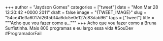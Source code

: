 
+++
author = "Jaydson Gomes"
categories = ["tweet"]
date = "Mon Mar 28 13:30:42 +0000 2011"
draft = false
image = "{TWEET_IMAGE}"
slug = "54ce41e3a6017d26f5b14a6dc5e0e127c83dab96"
tags = ["tweet"]
title = """Acho que vou fazer como a..."""
+++
Acho que vou fazer como a Bruna Surfistinha. Mais 800 programas e eu largo essa vida #SouDev #ProgramadorFail
